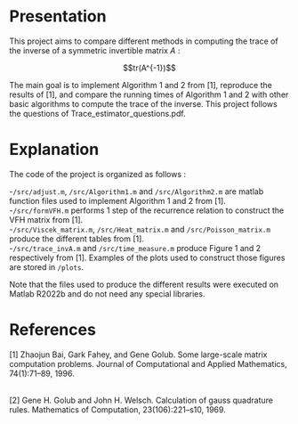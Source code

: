 # Presentation
This project aims to compare different methods in computing the trace of the inverse of a symmetric invertible matrix $A$ :<br />
<p align="center">
$$tr(A^{-1})$$
</p>
The main goal is to implement Algorithm 1 and 2 from [1], reproduce the results of [1], and compare the running times of Algorithm 1 and 2
with other basic algorithms to compute the trace of the inverse. This project follows the questions of Trace_estimator_questions.pdf.


# Explanation
The code of the project is organized as follows :

-```/src/adjust.m```, ```/src/Algorithm1.m``` and ```/src/Algorithm2.m``` are matlab function files used to implement Algorithm 1 and 2 from [1].<br />
-```/src/formVFH.m``` performs 1 step of the recurrence relation to construct the VFH matrix from [1].<br />
-```/src/Viscek_matrix.m```, ```/src/Heat_matrix.m``` and ```/src/Poisson_matrix.m``` produce the different tables from [1].<br />
-```/src/trace_invA.m``` and ```/src/time_measure.m``` produce Figure 1 and 2 respectively from [1]. Examples of the plots used to construct those figures are stored in ```/plots```.<br />

Note that the files used to produce the different results were executed on Matlab R2022b and do not need any special libraries.

# References
[1] Zhaojun Bai, Gark Fahey, and Gene Golub. Some large-scale matrix computation
problems. Journal of Computational and Applied Mathematics, 74(1):71–89, 1996.<br /><br />

[2] Gene H. Golub and John H. Welsch. Calculation of gauss quadrature rules. Mathematics
of Computation, 23(106):221–s10, 1969.

